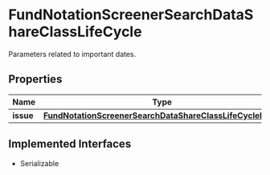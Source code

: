 

# FundNotationScreenerSearchDataShareClassLifeCycle

Parameters related to important dates.

## Properties

Name | Type | Description | Notes
------------ | ------------- | ------------- | -------------
**issue** | [**FundNotationScreenerSearchDataShareClassLifeCycleIssue**](FundNotationScreenerSearchDataShareClassLifeCycleIssue.md) |  |  [optional]


## Implemented Interfaces

* Serializable


